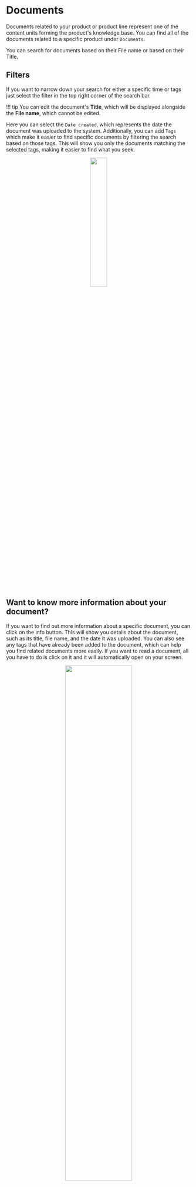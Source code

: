 # Documents 

Documents related to your product or product line represent one of the content units forming the product's knowledge base. You can find all of the documents related to a specific product under `Documents`.

You can search for documents based on their File name or based on their Title. 

## Filters 

If you want to narrow down your search for either a specific time or tags just select the filter in the top right corner of the search bar. 

!!! tip
        You can edit the document's **Title**, which will be displayed alongside the **File name**, which cannot be edited.

Here you can select the `Date created`, which represents the date the document was uploaded to the system. Additionally, you can add `Tags` which make it easier to find specific documents by filtering the search based on those tags. This will show you only the documents matching the selected tags, making it easier to find what you seek.

<p align="center"><img src="https://i.imgur.com/wM4LMgJ.gif" width="30%"></p>


## Want to know more information about your document?

If you want to find out more information about a specific document, you can click on the info button. This will show you details about the document, such as its title, file name, and the date it was uploaded. You can also see any tags that have already been added to the document, which can help you find related documents more easily.
If you want to read a document, all you have to do is click on it and it will automatically open on your screen.

<p align="center"><img src="https://i.imgur.com/pWpga0K.gif" width="60%"></p>